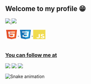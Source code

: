 ## Welcome to my profile 😁

 <div>
  <a href="https://github.com/dennisemed">
  <img height="180em" src="https://github-readme-stats.vercel.app/api?username=dennisemed&show_icons=true&theme=cobalt&include_all_commits=true&count_private=true"/>
  <img height="180em" src="https://github-readme-stats.vercel.app/api/top-langs/?username=dennisemed&layout=compact&langs_count=6&theme=cobalt"/>
</div>
<div style="display: inline_block"><br>
  <img align="center" alt="HTML" height="30" width="40" src="https://raw.githubusercontent.com/devicons/devicon/master/icons/html5/html5-original.svg">
  <img align="center" alt="CSS" height="30" width="40" src="https://raw.githubusercontent.com/devicons/devicon/master/icons/css3/css3-original.svg">
  <img align="center" alt="Js" height="30" width="40" src="https://raw.githubusercontent.com/devicons/devicon/master/icons/javascript/javascript-plain.svg">
</div>
 
 <br>
 
  ### You can follow me at 
 
<div> 
  <a href="https://instagram.com/dennisemed" target="_blank"><img src="https://img.shields.io/badge/-Instagram-%23E4405F?style=flat&logo=instagram&logoColor=white" target="_blank"></a>
  <a href = "mailto:dennisemed1@gmail.com"><img src="https://img.shields.io/badge/-Gmail-%23b50f00?style=flat&logo=gmail&logoColor=white" target="_blank"></a>
  <a href="https://www.linkedin.com/in/dennisemed" target="_blank"><img src="https://img.shields.io/badge/-LinkedIn-%230077B5?style=flate&logo=linkedin&logoColor=white" target="_blank"></a> 
 
  ![Snake animation](https://github.com/dennisemed/dennisemed/blob/output/github-contribution-grid-snake.svg)

</div>
